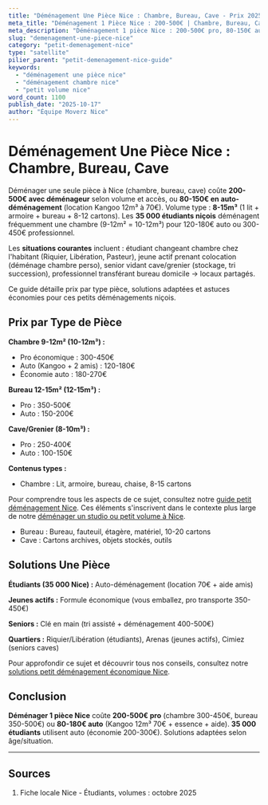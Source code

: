```yaml
---
title: "Déménagement Une Pièce Nice : Chambre, Bureau, Cave - Prix 2025"
meta_title: "Déménagement 1 Pièce Nice : 200-500€ | Chambre, Bureau, Cave"
meta_description: "Déménagement 1 pièce Nice : 200-500€ pro, 80-150€ auto. Chambre 9m², bureau 12m², cave 8m³. Volume 8-15m³. Utilitaire 12m³ 70€. Guide."
slug: "demenagement-une-piece-nice"
category: "petit-demenagement-nice"
type: "satellite"
pilier_parent: "petit-demenagement-nice-guide"
keywords:
  - "déménagement une pièce nice"
  - "déménagement chambre nice"
  - "petit volume nice"
word_count: 1100
publish_date: "2025-10-17"
author: "Équipe Moverz Nice"
---
```


# Déménagement Une Pièce Nice : Chambre, Bureau, Cave

Déménager une seule pièce à Nice (chambre, bureau, cave) coûte **200-500€ avec déménageur** selon volume et accès, ou **80-150€ en auto-déménagement** (location Kangoo 12m³ à 70€). Volume type : **8-15m³** (1 lit + armoire + bureau + 8-12 cartons). Les **35 000 étudiants niçois** déménagent fréquemment une chambre (9-12m² = 10-12m³) pour 120-180€ auto ou 300-450€ professionnel.

Les **situations courantes** incluent : étudiant changeant chambre chez l'habitant (Riquier, Libération, Pasteur), jeune actif prenant colocation (déménage chambre perso), senior vidant cave/grenier (stockage, tri succession), professionnel transférant bureau domicile → locaux partagés.

Ce guide détaille prix par type pièce, solutions adaptées et astuces économies pour ces petits déménagements niçois.

## Prix par Type de Pièce

**Chambre 9-12m² (10-12m³) :**
- Pro économique : 300-450€
- Auto (Kangoo + 2 amis) : 120-180€
- Économie auto : 180-270€

**Bureau 12-15m² (12-15m³) :**
- Pro : 350-500€
- Auto : 150-200€

**Cave/Grenier (8-10m³) :**
- Pro : 250-400€
- Auto : 100-150€

**Contenus types :**
- Chambre : Lit, armoire, bureau, chaise, 8-15 cartons

Pour comprendre tous les aspects de ce sujet, consultez notre [guide petit déménagement Nice](/blog/petit-demenagement-nice/petit-demenagement-nice-guide). Ces éléments s'inscrivent dans le contexte plus large de notre [déménager un studio ou petit volume à Nice](/blog/petit-demenagement-nice/petit-demenagement-nice-guide).

- Bureau : Bureau, fauteuil, étagère, matériel, 10-20 cartons
- Cave : Cartons archives, objets stockés, outils

## Solutions Une Pièce

**Étudiants (35 000 Nice) :** Auto-déménagement (location 70€ + aide amis)

**Jeunes actifs :** Formule économique (vous emballez, pro transporte 350-450€)

**Seniors :** Clé en main (tri assisté + déménagement 400-500€)

**Quartiers :** Riquier/Libération (étudiants), Arenas (jeunes actifs), Cimiez (seniors caves)


Pour approfondir ce sujet et découvrir tous nos conseils, consultez notre [solutions petit déménagement économique Nice](/blog/petit-demenagement-nice/petit-demenagement-nice-guide).

## Conclusion

**Déménager 1 pièce Nice** coûte **200-500€ pro** (chambre 300-450€, bureau 350-500€) ou **80-180€ auto** (Kangoo 12m³ 70€ + essence + aide). **35 000 étudiants** utilisent auto (économie 200-300€). Solutions adaptées selon âge/situation.

---

## Sources

1. Fiche locale Nice - Étudiants, volumes : octobre 2025


